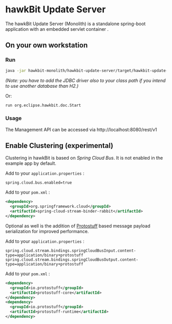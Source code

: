 # hawkBit Update Server

The hawkBit Update Server (Monolith) is a standalone spring-boot application with an embedded servlet container .

## On your own workstation

### Run

```bash
java -jar hawkbit-monolith/hawkbit-update-server/target/hawkbit-update-server-*-SNAPSHOT.jar
```

_(Note: you have to add the JDBC driver also to your class path if you intend to use another database than H2.)_

Or:

```bash
run org.eclipse.hawkbit.doc.Start
```

### Usage

The Management API can be accessed via http://localhost:8080/rest/v1

## Enable Clustering (experimental)

Clustering in hawkBit is based on _Spring Cloud Bus_. It is not enabled in the example app by default.

Add to your `application.properties` :

```properties
spring.cloud.bus.enabled=true
```

Add to your `pom.xml` :

```xml
<dependency>
  <groupId>org.springframework.cloud</groupId>
  <artifactId>spring-cloud-stream-binder-rabbit</artifactId>
</dependency>
```

Optional as well is the addition of [Protostuff](https://github.com/protostuff/protostuff) based message payload
serialization for improved performance.

Add to your `application.properties` :

```properties
spring.cloud.stream.bindings.springCloudBusInput.content-type=application/binary+protostuff
spring.cloud.stream.bindings.springCloudBusOutput.content-type=application/binary+protostuff
```

Add to your `pom.xml` :

```xml
<dependency>
  <groupId>io.protostuff</groupId>
  <artifactId>protostuff-core</artifactId>
</dependency>
<dependency>
  <groupId>io.protostuff</groupId>
  <artifactId>protostuff-runtime</artifactId>
</dependency>
```
